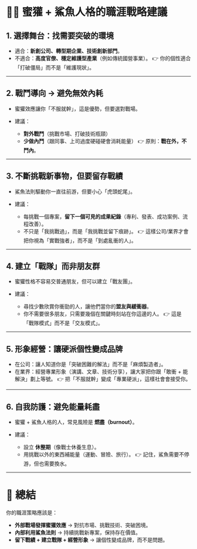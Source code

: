 # 🦡🐋 蜜獾 + 鯊魚人格的職涯戰略建議

## 1. **選擇舞台：找需要突破的環境**

* 適合：**新創公司、轉型期企業、技術創新部門**。
* 不適合：**高度官僚、穩定維護型產業**（例如傳統國營事業）。
  👉 你的個性適合「打破僵局」而不是「維護現狀」。

---

## 2. **戰鬥導向 → 避免無效內耗**

* 蜜獾效應讓你「不服就幹」，這是優勢，但要選對戰場。
* 建議：

    * **對外戰鬥**（挑戰市場、打破技術瓶頸）
    * **少做內鬥**（跟同事、上司過度硬碰硬會消耗能量）
      👉 原則：**戰在外，不鬥內**。

---

## 3. **不斷挑戰新事物，但要留存戰績**

* 鯊魚法則驅動你一直往前游，但要小心「虎頭蛇尾」。
* 建議：

    * 每挑戰一個專案，**留下一個可見的成果紀錄**（專利、發表、成功案例、流程改善）。
    * 不只是「我挑戰過」，而是「我挑戰並留下痕跡」。
      👉 這樣公司/業界才會把你視為「實戰強者」，而不是「到處亂衝的人」。

---

## 4. **建立「戰隊」而非朋友群**

* 蜜獾性格不容易交普通朋友，但可以建立「戰友團」。
* 建議：

    * 尋找少數欣賞你衝勁的人，讓他們當你的**盟友與緩衝器**。
    * 你不需要很多朋友，只需要幾個在關鍵時刻站在你這邊的人。
      👉 這是「戰隊模式」而不是「交友模式」。

---

## 5. **形象經營：讓硬派個性變成品牌**

* 在公司：讓人知道你是「突破困難的解法」而不是「麻煩製造者」。
* 在業界：經營專業形象（演講、文章、技術分享），讓大家把你跟「敢衝 + 能解決」劃上等號。
  👉 把「不服就幹」變成「專業硬派」，這樣社會會接受你。

---

## 6. **自我防護：避免能量耗盡**

* 蜜獾 + 鯊魚人格的人，常見風險是 **燃盡（burnout）**。
* 建議：

    * 設立 **休整期**（像戰士休養生息）。
    * 用挑戰以外的東西補能量（運動、冒險、旅行）。
      👉 記住，鯊魚需要不停游，但也需要換水。

---

# 🎯 總結

你的職涯策略應該是：

* **外部戰場發揮蜜獾效應** → 對抗市場、挑戰技術、突破困境。
* **內部利用鯊魚法則** → 持續挑戰新專案，保持存在價值。
* **留下戰績 + 建立戰隊 + 經營形象** → 讓個性變成品牌，而不是問題。